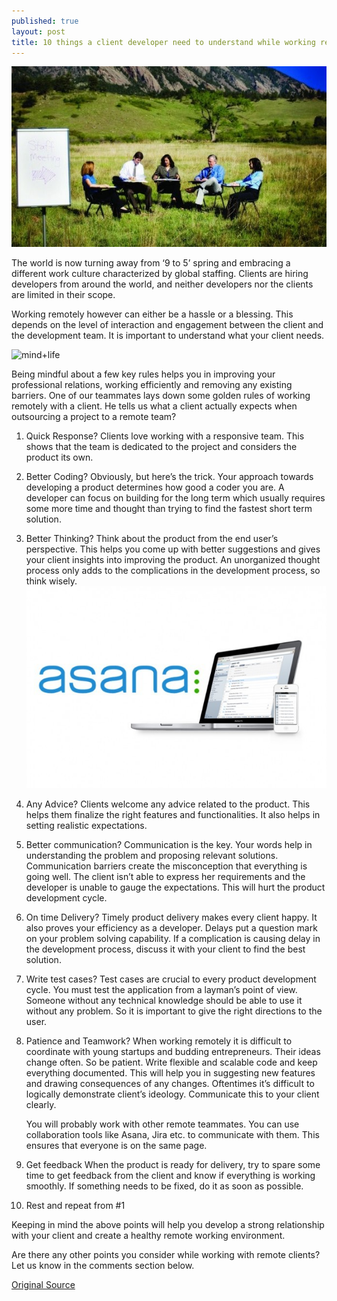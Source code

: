 ```yaml
---
published: true
layout: post
title: 10 things a client developer need to understand while working remotely 
---
```



![Staff Meeting](/images/0.jpeg#center "Staff Meeting")

The world is now turning away from ‘9 to 5’ spring and embracing a different work culture characterized by global staffing. Clients are hiring developers from around the world, and neither developers nor the clients are limited in their scope.

Working remotely however can either be a hassle or a blessing. This depends on the level of interaction and engagement between the client and the development team. It is important to understand what your client needs.

![mind+life](https://media.licdn.com/dms/image/C4E12AQG3ONOiJNsLfQ/article-inline_image-shrink_1000_1488/0?e=1574294400&v=beta&t=VYXsLnb1EnrWbav57KToIqtuYENnuT5HGsxDs7jhdkQ#center)


Being mindful about a few key rules helps you in improving your professional relations, working efficiently and removing any existing barriers. One of our teammates lays down some golden rules of working remotely with a client. He tells us what a client actually expects when outsourcing a project to a remote team?



1. Quick Response?
    Clients love working with a responsive team. This shows that the team is dedicated to the project and considers the product its own.

2. Better Coding?
    Obviously, but here’s the trick. Your approach towards developing a product determines how good a coder you are. A developer can focus on building for the long term which usually requires some more time and thought than trying to find the fastest short term solution.

3. Better Thinking?
   Think about the product from the end user’s perspective. This helps you come up with better suggestions and gives your client insights into improving the product. An unorganized thought process only adds to the complications in the development process, so think wisely.
   ![Asana](/images/asana.jpeg#center "Asana")

4. Any Advice?
    Clients welcome any advice related to the product. This helps them finalize the right features and functionalities. It also helps in setting realistic expectations.

5. Better communication?
   Communication is the key. Your words help in understanding the problem and proposing relevant solutions. Communication barriers create the misconception that everything is going well. The client isn’t able to express her requirements and the developer is unable to gauge the expectations. This will hurt the product development cycle.

6. On time Delivery?
   Timely product delivery makes every client happy. It also proves your efficiency as a developer. Delays put a question mark on your problem solving capability. If a complication is causing delay in the development process, discuss it with your client to find the best solution.

7. Write test cases?
   Test cases are crucial to every product development cycle. You must test the application from a layman’s point of view. Someone without any technical knowledge should be able to use it without any problem. So it is important to give the right directions to the user.

8. Patience and Teamwork?
   When working remotely it is difficult to coordinate with young startups and budding entrepreneurs. Their ideas change often. So be patient.
   Write flexible and scalable code and keep everything documented. This will help you in suggesting new features and drawing consequences of any changes. Oftentimes it’s difficult to logically demonstrate client’s ideology. Communicate this to your client clearly.

   You will probably work with other remote teammates. You can use collaboration tools like Asana, Jira etc. to communicate with them. This ensures that everyone is on the same page.

9. Get feedback
    When the product is ready for delivery, try to spare some time to get feedback from the client and know if everything is working smoothly. If something needs to be fixed, do it as soon as possible.

10. Rest and repeat from #1
    


Keeping in mind the above points will help you develop a strong relationship with your client and create a healthy remote working environment.

Are there any other points you consider while working with remote clients? Let us know in the comments section below.
   

[Original Source](https://www.linkedin.com/pulse/20141113034206-205798158-10-things-a-client-developer-need-to-understand-while-working-remotely/)